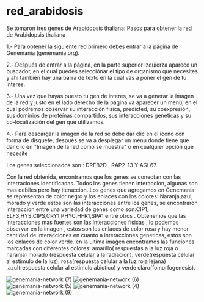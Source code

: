 # red_arabidosis
Se tomaron tres  genes de Arabidopsis thaliana:
Pasos para obtener la red de Arabidopsis thaliana                                                                                                                                                                                                                                                                                               

1.- Para obtener la siguiente red primero debes entrar a la página de Genemania (genemania.org).

2.- Después de entrar a la página, en la parte superior izquierza aparece un buscador, en el cual puedes selecciónar el tipo de organismo que necesites y ahí también hay una barra de texto en la cual vas a poner el gen de tu interes.

3.- Una vez que hayas puesto tu gen de interes, se va a generar la imagen de la red y justo en el lado derecho de la página va aparecer un menú, en el cual podremos observar su interacción fisica, predicted, su coexpresión, sus dominios de proteínas compartidos, sus interacciones geneticas y su co-localización del gen que utilizamos.

4.- Para descargar la imagen de la red se debe dar clic en el icono con forma de disquete, después se va a desplegar un menú donde tiene que dar clic en "Imagen de la red como se muestra" o en cualquier opción que necesite

Los genes seleccionados son : DREB2D , RAP2-13 Y AGL67.

Con la red obtenida, encontramos que los genes se conectan con las interraciones identificadas. Todos los genes tienen interaccion, algunas son mas debiles pero hay iteraccion.
Los genes que agregamos en Genemania se representan de color negro y los enlaces con los colores: Naranja,azul, morado y verde estos son las interacciones entre los genes,
se encontraron interaccion entre una variedad de genes como son:CIP1, ELF3,HYS,CIPS,CRY1,PHYC,HFR1,SPA1 entre otros .
Obtenemos que las interacciones mas fuertes son las interacciones fisicas , lo podemos observar en la imagen , estos son los enlaces de color rosa y hay menor cantidad de interacciones en cuanto  a interacciones geneticas, estos son los enlaces de color verde.
en la ultima imagen encontramos las funciones marcadas con diferentes colores: amarillo( respuestas a la luz roja o naranja) morado (respuesta celular a la radiacion), verde(respuesta celular al estimulo de la luz), rosa(respuesta celular a la luz roja lejana) ,azul(respuesta celular al estimulo abiotico) y verde claro(fomorfogenesis).

![genemania-network (7)](https://user-images.githubusercontent.com/67028145/85821298-f33d7280-b73d-11ea-80f4-7b745e157927.jpg)
![genemania-network (6)](https://user-images.githubusercontent.com/67028145/85821301-f59fcc80-b73d-11ea-8050-23a21e404088.jpg)
![genemania-network (5)](https://user-images.githubusercontent.com/67028145/85821307-f9335380-b73d-11ea-9e2a-fc6ab358fe67.jpg)
![genemania-network (4)](https://user-images.githubusercontent.com/67028145/85821311-fb95ad80-b73d-11ea-9a0a-f20048328637.jpg)
![genemania-network (9)](https://user-images.githubusercontent.com/67028145/85821770-f9801e80-b73e-11ea-84c1-2bf171984bb4.jpg)
